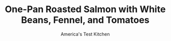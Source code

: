 ---
layout: ../../layouts/MarkdownPostLayout.astro
title: One-Pan Roasted Salmon with White Beans, Fennel, and Tomatoes
author: America's Test Kitchen
pubDate: 2023-03-15
description: "The key to the tastiest salmon and roasted vegetables: a flavor-packed compound butter."
image_url: https://res.cloudinary.com/hksqkdlah/image/upload/ar_1:1,c_fill,dpr_2.0,f_auto,fl_lossy.progressive.strip_profile,g_faces:auto,q_auto:low,w_344/SFS_OnePanRoastedSalmonWhiteBeansFennelTomatoes-2_fxzhby
tags: ["Main Courses","Fish & Seafood","Weeknight"]
calories: 3888
protein: 60
carbohydrates: 67
fats: 
fiber: 18
ingredients: ["2 (1-pound), fennel bulbs, stalks discarded","2 tablespoons, extra-virgin olive oil, divided","1 1/4 teaspoons, table salt, divided","3/4 teaspoon, pepper, divided","2 , (15-ounce) cans cannellini beans, rinsed","10 ounces, cherry tomatoes, halved (2 cups)","1/4 cup, dry white wine","3 , garlic cloves (2 sliced thin, 1 minced)","6 tablespoons, unsalted butter, softened","1 teaspoon, minced fresh thyme","1 teaspoon, grated lemon zest plus 1 tablespoon juice","4 (6- to 8-ounce), center-cut skinless salmon fillets, 1 to 1½ inches thick","2 tablespoons, chopped fresh parsley"]
serves: 4
time: "1¼ hours"
instructions: ["Adjust oven rack to middle position and heat oven to 450 degrees. Halve fennel bulbs through core, then trim away and discard tough outer leaves. Cut away core and slice fennel ¼ inch thick. Toss fennel, 1 tablespoon oil, ¼ teaspoon salt, and ¼ teaspoon pepper together on rimmed baking sheet. Spread fennel into even layer and roast until beginning to brown around edges, about 15 minutes.","Meanwhile, toss beans, tomatoes, wine, sliced garlic, ½ teaspoon salt, ¼ teaspoon pepper, and remaining 1 tablespoon oil together in bowl. Combine butter, thyme, lemon zest, and minced garlic in small bowl. Pat salmon dry with paper towels and sprinkle with remaining ½ teaspoon salt and remaining ¼ teaspoon pepper. Spread 1 tablespoon butter mixture on top of each fillet.","Remove sheet from oven. Add bean mixture to sheet with fennel, stir to combine, and spread into even layer. Arrange salmon on top of bean mixture, butter side up. Roast until centers of fillets register 125 degrees (for medium-rare), 17 to 20 minutes.","Transfer salmon to serving platter. Stir lemon juice and remaining 2 tablespoons butter mixture into bean mixture, transfer to serving platter with salmon, and sprinkle with parsley. Serve."]
nutrition: ["2878 mg Potassium","817 mg Phosphorus","312 mg Calcium","9 mg Iron","215 mg Magnesium","981 mg Sodium","3 mg Zinc","51 g Fat","19 mg Niacin (B3)","17 g Monounsaturated","9 g Polyunsaturated","53 mg Vitamin C","154 mg Cholesterol","18 g Saturated","18 g Fiber","268 µg Folate (food)","12 g Sugars","194 µg Vitamin K","586 g Water","67 g Carbs","268 µg Folate equivalent (total)","60 g Protein","12 mg Vitamin E","6 µg Vitamin B12","1 mg Vitamin B6","299 µg Vitamin A","972 kcal Energy","3888 calories"]
notes: "We purchased fennel with the stalks still attached. If you can find only stalkless bulbs, then look for those that weigh around 10 to 12 ounces each. To ensure uniform pieces of salmon that cook at the same rate, buy a whole 2-pound center-cut fillet and cut it into four equal pieces. For a nonalcoholic version of this recipe, omit the wine."
---